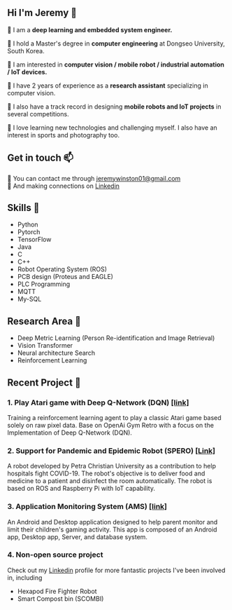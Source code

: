 ## Hi I'm Jeremy 👋
🏃 I am a **deep learning and embedded system engineer.**

📑 I hold a Master's degree in **computer engineering** at Dongseo University, South Korea. </br>

👀 I am interested in **computer vision / mobile robot / industrial automation / IoT devices.** <br>

💼 I have 2 years of experience as a **research assistant** specializing in computer vision.

🧰 I also have a track record in designing **mobile robots and IoT projects** in several competitions.

💪 I love learning new technologies and challenging myself. I also have an interest in sports and photography too.

## Get in touch :mailbox:
📧 You can contact me through jeremywinston01@gmail.com </br>
🤝 And making connections on [Linkedin](https://www.linkedin.com/in/jeremy-winston/)

## Skills 🧰
- Python
- Pytorch
- TensorFlow
- Java
- C
- C++
- Robot Operating System (ROS)
- PCB design (Proteus and EAGLE)
- PLC Programming
- MQTT
- My-SQL

## Research Area 🔬
- Deep Metric Learning (Person Re-identification and Image Retrieval)
- Vision Transformer
- Neural architecture Search
- Reinforcement Learning

## Recent Project 🤖
### 1. Play Atari game with Deep Q-Network (DQN) [[link]](https://github.com/jeremywinst/kungfu_NES_dqn)
Training a reinforcement learning agent to play a classic Atari game based solely on raw pixel data. Base on OpenAi Gym Retro with a focus on the Implementation of Deep Q-Network (DQN).

### 2. Support for Pandemic and Epidemic Robot (SPERO) [[Link]](https://github.com/jeremywinst/spero)
A robot developed by Petra Christian University as a contribution to help hospitals fight COVID-19. The robot's objective is to deliver food and medicine to a patient and disinfect the room automatically. The robot is based on ROS and Raspberry Pi with IoT capability.

### 3. Application Monitoring System (AMS) [[link]](https://github.com/jeremywinst/ams)
An Android and Desktop application designed to help parent monitor and limit their children's gaming activity. This app is composed of an Android app, Desktop app, Server, and database system.

### 4. Non-open source project
Check out my [Linkedin](https://www.linkedin.com/in/jeremy-winston/) profile for more fantastic projects I've been involved in, including
- Hexapod Fire Fighter Robot
- Smart Compost bin (SCOMBI)
